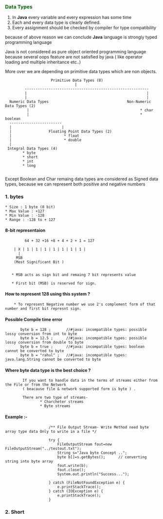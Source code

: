 ### <span style="color:darkgreen">Data Types</span>

1. In __Java__ every variable and every expression has some time
2. Each and every data type is clearly defined.
3. Every assignment should be checked by compiler for type compatibility

because of above reason we can conclude __Java__ language is strongly typed programming language


Java is not considered as pure object oriented programming language because 
several oops feature are not satisfied by java ( like operator loading and multiple inheritance etc..)

More over we are depending on primitive data types which are non objects.

```
                     Primitive Data Types (8)
                                |    
         ---------------------------------------------------------
         |                                                       |
         |                                                       |
  Numeric Data Types                                    Non-Numeric Data Types (2)
          |                                                   * char
          |                                                   * boolean           
  ------------------------                                  
  |                       |                                     
  |                 Floating Point Data Types (2)                                     
  |                        * float
  |                        * double                                                                         
  | 
 Integral Data Types (4) 
        * byte
        * short
        * int
        * long
    
 ```
 
 Except Boolean and Char remaing data types are considered as Signed data types, 
 because we can represent both positive and negative numbers
 
 
### 1. bytes 

    * Size : 1 byte (8 bit)
    * Max Value : +127
    * Min Value : -128
    * Range : -128 to + 127


#### 8-bit representaion

             64 + 32 +16 +8 + 4 + 2 + 1 = 127
        
        | X | 1 | 1 | 1 | 1 | 1 | 1 | 1 |   
          |
         MSB    
        (Most Significant Bit )

       
       * MSB acts as sign bit and remaing 7 bit represents value
       
       * First bit (MSB) is reserved for sign.
       
#### How to represent 128 using this system ? 

        * To represent Negative number we use 2's complement form of that number and first bit represnt sign.
   
#### Possible Compile time error   

           byte b = 128 ;       //#java: incompatible types: possible lossy conversion from int to byte
           byte b = 12.5 ;      //#java: incompatible types: possible lossy conversion from double to byte
           byte b = true ;      //#java: incompatible types: boolean cannot be converted to byte
           byte b = "rahul" ;   //#java: incompatible types: java.lang.String cannot be converted to byte

#### Where byte data type is the best choice ?
  
            If you want to handle data in the terms of streams either from the File or from the Network 
            ( beacause file & network supported form is byte ) .
            
            There are two type of streams-
                    * Charcheter streams
                    * Byte streams
                    
#### Example :-
```
                    /** File Output Stream- Write Method need byte array type data Only to write in a file */
                    
                    try {
                        FileOutputStream fout=new FileOutputStream("../testout.txt");
                        String s="Java byte Concept ..";
                        byte b[]=s.getBytes();      // converting string into byte array
                        fout.write(b);
                        fout.close();
                        System.out.println("Success...");
            
                    } catch (FileNotFoundException e) {
                        e.printStackTrace();
                    } catch (IOException e) {
                        e.printStackTrace();
                    }
```                    
                    

### 2. Short                    